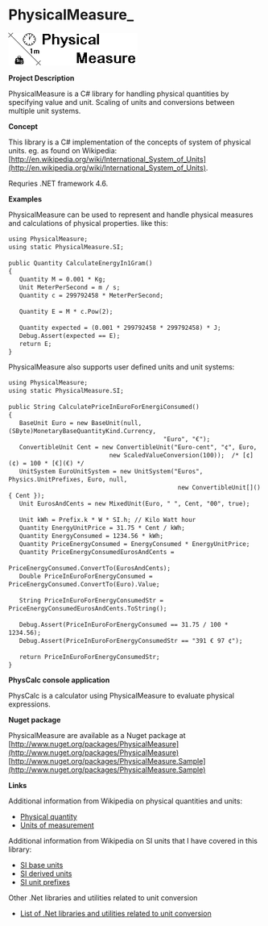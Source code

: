 
# PhysicalMeasure_
![](/PhysMeasure/PhysicalMeasure/PhysicalMeasure.png)

**Project Description**

PhysicalMeasure is a C# library for handling physical quantities by specifying value and unit. Scaling of units and conversions between multiple unit systems.

**Concept**

This library is a C# implementation of the  concepts of system of physical units.  eg. as found on Wikipedia: [http://en.wikipedia.org/wiki/International_System_of_Units](http://en.wikipedia.org/wiki/International_System_of_Units).

Requries .NET framework 4.6.

**Examples**

PhysicalMeasure can be used to represent and handle physical measures and calculations of physical properties. like this:

```
using PhysicalMeasure;
using static PhysicalMeasure.SI;

public Quantity CalculateEnergyIn1Gram()
{
   Quantity M = 0.001 * Kg;
   Unit MeterPerSecond = m / s;
   Quantity c = 299792458 * MeterPerSecond;

   Quantity E = M * c.Pow(2);

   Quantity expected = (0.001 * 299792458 * 299792458) * J;
   Debug.Assert(expected == E);
   return E;
}
```

PhysicalMeasure also supports user defined units and unit systems:

```
using PhysicalMeasure;
using static PhysicalMeasure.SI;

public String CalculatePriceInEuroForEnergiConsumed()
{
   BaseUnit Euro = new BaseUnit(null, (SByte)MonetaryBaseQuantityKind.Currency, 
                                           "Euro", "€");
   ConvertibleUnit Cent = new ConvertibleUnit("Euro-cent", "¢", Euro, 
                            new ScaledValueConversion(100));  /* [¢](¢) = 100 * [€](€) */
   UnitSystem EuroUnitSystem = new UnitSystem("Euros", Physics.UnitPrefixes, Euro, null, 
                                               new ConvertibleUnit[]() { Cent });
   Unit EurosAndCents = new MixedUnit(Euro, " ", Cent, "00", true);

   Unit kWh = Prefix.k * W * SI.h; // Kilo Watt hour
   Quantity EnergyUnitPrice = 31.75 * Cent / kWh;
   Quantity EnergyConsumed = 1234.56 * kWh;
   Quantity PriceEnergyConsumed = EnergyConsumed * EnergyUnitPrice;
   Quantity PriceEnergyConsumedEurosAndCents =
                                           PriceEnergyConsumed.ConvertTo(EurosAndCents);
   Double PriceInEuroForEnergyConsumed = PriceEnergyConsumed.ConvertTo(Euro).Value;

   String PriceInEuroForEnergyConsumedStr = PriceEnergyConsumedEurosAndCents.ToString();

   Debug.Assert(PriceInEuroForEnergyConsumed == 31.75 / 100 * 1234.56);
   Debug.Assert(PriceInEuroForEnergyConsumedStr == "391 € 97 ¢");

   return PriceInEuroForEnergyConsumedStr;
}
```

**PhysCalc console application**

PhysCalc is a calculator using PhysicalMeasure to evaluate physical expressions. 

**Nuget package**

PhysicalMeasure are available as a Nuget package at 
   [http://www.nuget.org/packages/PhysicalMeasure](http://www.nuget.org/packages/PhysicalMeasure)
   [http://www.nuget.org/packages/PhysicalMeasure.Sample](http://www.nuget.org/packages/PhysicalMeasure.Sample)

**Links**

Additional information from Wikipedia on physical quantities and units:
 - [Physical quantity](http://en.wikipedia.org/wiki/Physical_quantity)
 - [Units of measurement](http://en.wikipedia.org/wiki/Units_of_measurement)

Additional information from Wikipedia on SI units that I have covered in this library:
 - [SI base units](http://en.wikipedia.org/wiki/SI_base_unit)
 - [SI derived units](http://en.wikipedia.org/wiki/SI_derived_unit)
 - [SI unit prefixes](http://en.wikipedia.org/wiki/SI_prefix)

Other .Net libraries and utilities related to unit conversion
 - [List of .Net libraries and utilities related to unit conversion](Links%20to%20other%20.Net%20libraries%20and%20utilities%20related%20to%20unit%20conversion.md)



